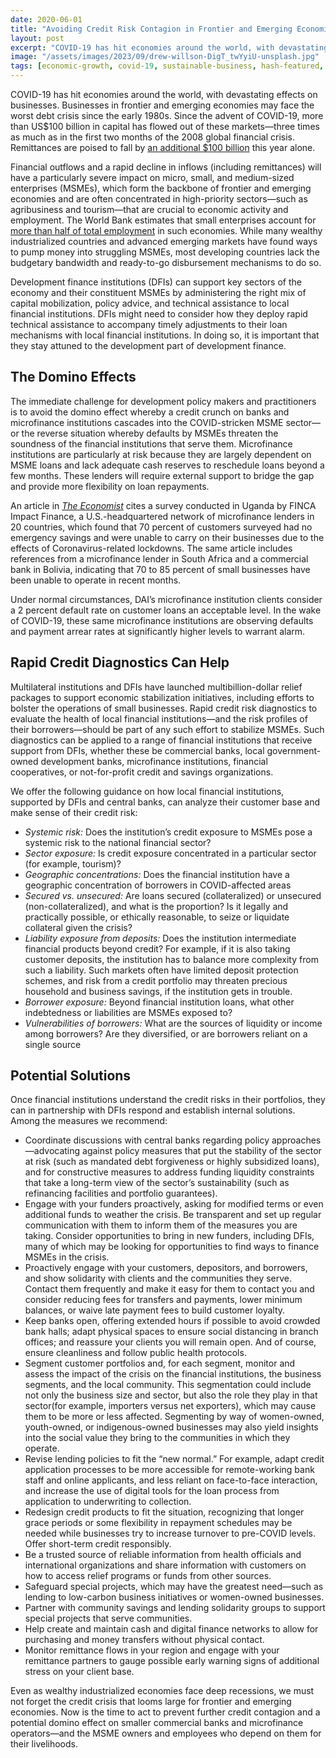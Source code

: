 ```yaml
---
date: 2020-06-01
title: "Avoiding Credit Risk Contagion in Frontier and Emerging Economies"
layout: post
excerpt: "COVID-19 has hit economies around the world, with devastating effects on businesses. Businesses in frontier and emerging economies may face the worst debt crisis since the early 1980s."
image: "/assets/images/2023/09/drew-willson-DigT_twYyiU-unsplash.jpg"
tags: [economic-growth, covid-19, sustainable-business, hash-featured, hash-by-bhairav-raja, hash-developments]
---
```

<p>COVID-19 has hit economies around the world, with devastating effects on businesses. Businesses in frontier and emerging economies may face the worst debt crisis since the early 1980s. Since the advent of COVID-19, more than US$100 billion in capital has flowed out of these markets—three times as much as in the first two months of the 2008 global financial crisis. Remittances are poised to fall by <a href="https://www.project-syndicate.org/commentary/managiing-coming-global-debt-crisis-by-barry-eichengreen-2020-05?ref=pubs.ghost.io">an additional $100 billion</a> this year alone.</p><p>Financial outflows and a rapid decline in inflows (including remittances) will have a particularly severe impact on micro, small, and medium-sized enterprises (MSMEs), which form the backbone of frontier and emerging economies and are often concentrated in high-priority sectors—such as agribusiness and tourism—that are crucial to economic activity and employment. The World Bank estimates that small enterprises account for <a href="https://www.worldbank.org/en/topic/smefinance?ref=pubs.ghost.io">more than half of total employment</a> in such economies. While many wealthy industrialized countries and advanced emerging markets have found ways to pump money into struggling MSMEs, most developing countries lack the budgetary bandwidth and ready-to-go disbursement mechanisms to do so.</p><p>Development finance institutions (DFIs) can support key sectors of the economy and their constituent MSMEs by administering the right mix of capital mobilization, policy advice, and technical assistance to local financial institutions. DFIs might need to consider how they deploy rapid technical assistance to accompany timely adjustments to their loan mechanisms with local financial institutions. In doing so, it is important that they stay attuned to the development part of development finance.</p><h2 id="the-domino-effects">The Domino Effects</h2><p>The immediate challenge for development policy makers and practitioners is to avoid the domino effect whereby a credit crunch on banks and microfinance institutions cascades into the COVID-stricken MSME sector—or the reverse situation whereby defaults by MSMEs threaten the soundness of the financial institutions that serve them. Microfinance institutions are particularly at risk because they are largely dependent on MSME loans and lack adequate cash reserves to reschedule loans beyond a few months. These lenders will require external support to bridge the gap and provide more flexibility on loan repayments.</p><p>An article in <a href="https://www.economist.com/finance-and-economics/2020/05/05/for-microfinance-lenders-covid-19-is-an-existential-threat?ref=pubs.ghost.io"><em>The Economist</em></a> cites a survey conducted in Uganda by FINCA Impact Finance, a U.S.-headquartered network of microfinance lenders in 20 countries, which found that 70 percent of customers surveyed had no emergency savings and were unable to carry on their businesses due to the effects of Coronavirus-related lockdowns. The same article includes references from a microfinance lender in South Africa and a commercial bank in Bolivia, indicating that 70 to 85 percent of small businesses have been unable to operate in recent months.</p><p>Under normal circumstances, DAI’s microfinance institution clients consider a 2 percent default rate on customer loans an acceptable level. In the wake of COVID-19, these same microfinance institutions are observing defaults and payment arrear rates at significantly higher levels to warrant alarm.</p><h2 id="rapid-credit-diagnostics-can-help">Rapid Credit Diagnostics Can Help</h2><p>Multilateral institutions and DFIs have launched multibillion-dollar relief packages to support economic stabilization initiatives, including efforts to bolster the operations of small businesses. Rapid credit risk diagnostics to evaluate the health of local financial institutions—and the risk profiles of their borrowers—should be part of any such effort to stabilize MSMEs. Such diagnostics can be applied to a range of financial institutions that receive support from DFIs, whether these be commercial banks, local government-owned development banks, microfinance institutions, financial cooperatives, or not-for-profit credit and savings organizations.</p><p>We offer the following guidance on how local financial institutions, supported by DFIs and central banks, can analyze their customer base and make sense of their credit risk:</p><ul><li><em>Systemic risk:</em> Does the institution’s credit exposure to MSMEs pose a systemic risk to the national financial sector?</li><li><em>Sector exposure:</em> Is credit exposure concentrated in a particular sector (for example, tourism)?</li><li><em>Geographic concentrations:</em> Does the financial institution have a geographic concentration of borrowers in COVID-affected areas</li><li><em>Secured vs. unsecured:</em> Are loans secured (collateralized) or unsecured (non-collateralized), and what is the proportion? Is it legally and practically possible, or ethically reasonable, to seize or liquidate collateral given the crisis?</li><li><em>Liability exposure from deposits:</em> Does the institution intermediate financial products beyond credit? For example, if it is also taking customer deposits, the institution has to balance more complexity from such a liability. Such markets often have limited deposit protection schemes, and risk from a credit portfolio may threaten precious household and business savings, if the institution gets in trouble.</li><li><em>Borrower exposure:</em> Beyond financial institution loans, what other indebtedness or liabilities are MSMEs exposed to?</li><li><em>Vulnerabilities of borrowers:</em> What are the sources of liquidity or income among borrowers? Are they diversified, or are borrowers reliant on a single source</li></ul><h2 id="potential-solutions">Potential Solutions</h2><p>Once financial institutions understand the credit risks in their portfolios, they can in partnership with DFIs respond and establish internal solutions. Among the measures we recommend:</p><ul><li>Coordinate discussions with central banks regarding policy approaches—advocating against policy measures that put the stability of the sector at risk (such as mandated debt forgiveness or highly subsidized loans), and for constructive measures to address funding liquidity constraints that take a long-term view of the sector’s sustainability (such as refinancing facilities and portfolio guarantees).</li><li>Engage with your funders proactively, asking for modified terms or even additional funds to weather the crisis. Be transparent and set up regular communication with them to inform them of the measures you are taking. Consider opportunities to bring in new funders, including DFIs, many of which may be looking for opportunities to find ways to finance MSMEs in the crisis.</li><li>Proactively engage with your customers, depositors, and borrowers, and show solidarity with clients and the communities they serve. Contact them frequently and make it easy for them to contact you and consider reducing fees for transfers and payments, lower minimum balances, or waive late payment fees to build customer loyalty.</li><li>Keep banks open, offering extended hours if possible to avoid crowded bank halls; adapt physical spaces to ensure social distancing in branch offices; and reassure your clients you will remain open. And of course, ensure cleanliness and follow public health protocols.</li><li>Segment customer portfolios and, for each segment, monitor and assess the impact of the crisis on the financial institutions, the business segments, and the local community. This segmentation could include not only the business size and sector, but also the role they play in that sector(for example, importers versus net exporters), which may cause them to be more or less affected. Segmenting by way of women-owned, youth-owned, or indigenous-owned businesses may also yield insights into the social value they bring to the communities in which they operate.</li><li>Revise lending policies to fit the “new normal.” For example, adapt credit application processes to be more accessible for remote-working bank staff and online applicants, and less reliant on face-to-face interaction, and increase the use of digital tools for the loan process from application to underwriting to collection.</li><li>Redesign credit products to fit the situation, recognizing that longer grace periods or some flexibility in repayment schedules may be needed while businesses try to increase turnover to pre-COVID levels. Offer short-term credit responsibly.</li><li>Be a trusted source of reliable information from health officials and international organizations and share information with customers on how to access relief programs or funds from other sources.</li><li>Safeguard special projects, which may have the greatest need—such as lending to low-carbon business initiatives or women-owned businesses.</li><li>Partner with community savings and lending solidarity groups to support special projects that serve communities.</li><li>Help create and maintain cash and digital finance networks to allow for purchasing and money transfers without physical contact.</li><li>Monitor remittance flows in your region and engage with your remittance partners to gauge possible early warning signs of additional stress on your client base.</li></ul><p>Even as wealthy industrialized economies face deep recessions, we must not forget the credit crisis that looms large for frontier and emerging economies. Now is the time to act to prevent further credit contagion and a potential domino effect on smaller commercial banks and microfinance operators—and the MSME owners and employees who depend on them for their livelihoods.</p>
  